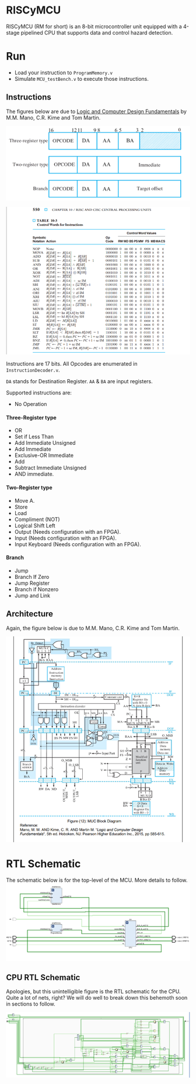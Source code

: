 # RISCyMCU
RISCyMCU (RM for short) is an 8-bit microcontroller unit 
equipped with a 4-stage pipelined CPU that supports data and control hazard detection. 

# Run
- Load your instruction to `ProgramMemory.v` 
- Simulate `MCU_testBench.v` to execute those instructions.

## Instructions
The figures below are due to [Logic and Computer Design Fundamentals](https://www.amazon.com/Logic-Computer-Design-Fundamentals-5th/dp/0133760634)
by M.M. Mano, C.R. Kime and Tom Martin.

![ISA_format](arch/ISA.png)

![ISA](arch/ISA_detail.png)

Instructions are 17 bits. All Opcodes are enumerated in `InstructionDecoder.v`.

`DA` stands for Destination Register.
`AA` & `BA` are input registers.

Supported instructions are:
- No Operation

#### Three-Register type
- OR
- Set if Less Than
- Add Immediate Unsigned
- Add Immediate
- Exclusive-OR Immediate
- Add
- Subtract Immediate Unsigned
- AND immediate.

#### Two-Register type
- Move A.
- Store
- Load
- Compliment (NOT)
- Logical Shift Left
- Output (Needs configuration with an FPGA).
- Input (Needs configuration with an FPGA).
- Input Keyboard (Needs configuration with an FPGA).

#### Branch
- Jump
- Branch If Zero     
- Jump Register 
- Branch if Nonzero  
- Jump and Link

## Architecture
Again, the figure below is due to M.M. Mano, C.R. Kime and Tom Martin.

![Architecture](arch/RISCyMCU_Arch.png)

# RTL Schematic
The schematic below is for the top-level of the MCU. More details to follow.
![MCU RTL](arch/MCU_RTL.png)

## CPU RTL Schematic
Apologies, but this unintelligible figure is the RTL schematic for the CPU. Quite a lot of nets, right?
We will do well to break down this behemoth soon in sections to follow.

![MCU RTL](arch/CPU_RTL.png)